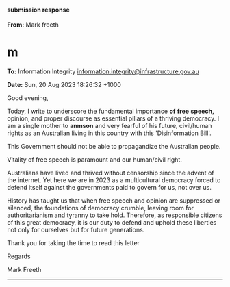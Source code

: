 #### submission response

**From:** Mark freeth
# m

**To:** Information Integrity [<information.integrity@infrastructure.gov.au>](mailto:information.integrity@infrastructure.gov.au)

**Date:** Sun, 20 Aug 2023 18:26:32 +1000

Good evening,

Today, I write to underscore the fundamental importance **of** **free** **speech,** opinion, and proper discourse as essential
pillars of a thriving democracy. I am a single mother to **anmson** and very fearful of his future,
civil/human rights as an Australian living in this country with this 'Disinformation Bill'.

This Government should not be able to propagandize the Australian people.

Vitality of free speech is paramount and our human/civil right.

Australians have lived and thrived without censorship since the advent of the internet. Yet here we are in 2023 as a
multicultural democracy forced to defend itself against the governments paid to govern for us, not over us.

History has taught us that when free speech and opinion are suppressed or silenced, the foundations of democracy
crumble, leaving room for authoritarianism and tyranny to take hold.
Therefore, as responsible citizens of this great democracy, it is our duty to defend and uphold these liberties not only
for ourselves but for future generations.

Thank you for taking the time to read this letter

Regards

Mark Freeth


-----

